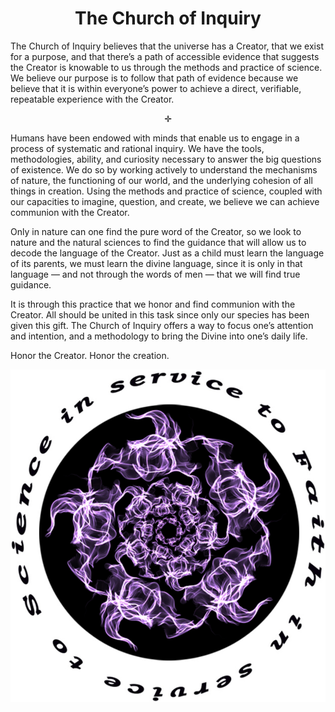 <h1 align="center">The Church of Inquiry</h1>

The Church of Inquiry believes that the universe has a Creator, that we exist for a purpose, and that there’s a path of accessible evidence that suggests the Creator is knowable to us through the methods and practice of science. We believe our purpose is to follow that path of evidence because we believe that it is within everyone’s power to achieve a direct, verifiable, repeatable experience with the Creator.
<p align="center">✛</p>
Humans have been endowed with minds that enable us to engage in a process of systematic and rational inquiry. We have the tools, methodologies, ability, and curiosity necessary to answer the big questions of existence. We do so by working actively to understand the mechanisms of nature, the functioning of our world, and the underlying cohesion of all things in creation. Using the methods and practice
of science, coupled with our capacities to imagine, question, and create, we believe we can achieve communion with the Creator.

Only in nature can one find the pure word of the Creator, so we look to nature and the natural sciences to find the guidance that will allow us to decode the language of the Creator. Just as a child must learn the language of its parents, we must learn the divine language, since it is only in that language — and not through the words of men — that we will find true guidance.

It is through this practice that we honor and find communion with the Creator. All should be united in this task since only our species has been given this gift. The Church of Inquiry offers a way to focus one’s attention and intention, and a methodology to bring the Divine into one’s daily life.

Honor the Creator. Honor the creation.

<div align="center">
<img src="church-of-inquiry-logo.png" />
</div>
